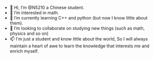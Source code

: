 - 👋 Hi, I’m @N5210 a Chinese student.
- 👀 I’m interested in math.
- 🌱 I’m currently learning C++ and python (but now I know little about them).
- 💞️ I’m looking to collaborate on studying new things (such as math, physics and so on)
- 📫 I'm just a student and know little about the world, So I will always maintain a heart of awe to learn the knowledge that interests me and enrich myself.

<!---
N5210/N5210 is a ✨ special ✨ repository because its `README.md` (this file) appears on your GitHub profile.
You can click the Preview link to take a look at your changes.
--->
